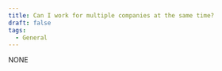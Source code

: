 ```yaml
---
title: Can I work for multiple companies at the same time?
draft: false
tags:
  - General
---
```

NONE